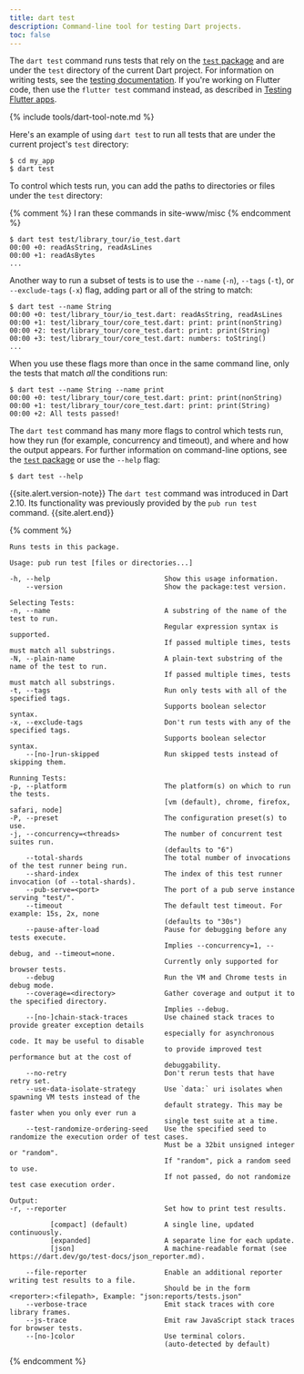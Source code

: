 ```yaml
---
title: dart test
description: Command-line tool for testing Dart projects.
toc: false
---
```


The `dart test` command runs tests that
rely on the [`test` package][] and
are under the `test` directory of the current Dart project.
For information on writing tests, see the 
[testing documentation][].
If you're working on Flutter code, then use the `flutter test` command instead,
as described in [Testing Flutter apps][].

[testing documentation]: /guides/testing
[`test` package]: {{site.pub-pkg}}/test
[Testing Flutter apps]: {{site.flutter}}/docs/testing

{% include tools/dart-tool-note.md %}

Here's an example of using `dart test` to run all tests
that are under the current project's `test` directory:

```terminal
$ cd my_app
$ dart test
```

To control which tests run, you can add the paths to
directories or files under the `test` directory:

{% comment %}
  I ran these commands in site-www/misc
{% endcomment %}

```terminal
$ dart test test/library_tour/io_test.dart
00:00 +0: readAsString, readAsLines
00:00 +1: readAsBytes
...
```

Another way to run a subset of tests is to use the `--name` (`-n`),
`--tags` (`-t`), or `--exclude-tags` (`-x`) flag,
adding part or all of the string to match:

```terminal
$ dart test --name String
00:00 +0: test/library_tour/io_test.dart: readAsString, readAsLines
00:00 +1: test/library_tour/core_test.dart: print: print(nonString)
00:00 +2: test/library_tour/core_test.dart: print: print(String)
00:00 +3: test/library_tour/core_test.dart: numbers: toString()
...
```

When you use these flags more than once in the same command line,
only the tests that match _all_ the conditions run:

```terminal
$ dart test --name String --name print
00:00 +0: test/library_tour/core_test.dart: print: print(nonString)
00:00 +1: test/library_tour/core_test.dart: print: print(String)
00:00 +2: All tests passed!
```

The `dart test` command has many more flags to control
which tests run,
how they run (for example, concurrency and timeout), and
where and how the output appears.
For further information on command-line options,
see the [`test` package] or
use the `--help` flag:

```terminal
$ dart test --help
```

{{site.alert.version-note}}
  The `dart test` command was introduced in Dart 2.10.
  Its functionality was previously provided by
  the `pub run test` command.
{{site.alert.end}}

{% comment %}
```
Runs tests in this package.

Usage: pub run test [files or directories...]

-h, --help                            Show this usage information.
    --version                         Show the package:test version.

Selecting Tests:
-n, --name                            A substring of the name of the test to run.
                                      Regular expression syntax is supported.
                                      If passed multiple times, tests must match all substrings.
-N, --plain-name                      A plain-text substring of the name of the test to run.
                                      If passed multiple times, tests must match all substrings.
-t, --tags                            Run only tests with all of the specified tags.
                                      Supports boolean selector syntax.
-x, --exclude-tags                    Don't run tests with any of the specified tags.
                                      Supports boolean selector syntax.
    --[no-]run-skipped                Run skipped tests instead of skipping them.

Running Tests:
-p, --platform                        The platform(s) on which to run the tests.
                                      [vm (default), chrome, firefox, safari, node]
-P, --preset                          The configuration preset(s) to use.
-j, --concurrency=<threads>           The number of concurrent test suites run.
                                      (defaults to "6")
    --total-shards                    The total number of invocations of the test runner being run.
    --shard-index                     The index of this test runner invocation (of --total-shards).
    --pub-serve=<port>                The port of a pub serve instance serving "test/".
    --timeout                         The default test timeout. For example: 15s, 2x, none
                                      (defaults to "30s")
    --pause-after-load                Pause for debugging before any tests execute.
                                      Implies --concurrency=1, --debug, and --timeout=none.
                                      Currently only supported for browser tests.
    --debug                           Run the VM and Chrome tests in debug mode.
    --coverage=<directory>            Gather coverage and output it to the specified directory.
                                      Implies --debug.
    --[no-]chain-stack-traces         Use chained stack traces to provide greater exception details
                                      especially for asynchronous code. It may be useful to disable
                                      to provide improved test performance but at the cost of
                                      debuggability.
    --no-retry                        Don't rerun tests that have retry set.
    --use-data-isolate-strategy       Use `data:` uri isolates when spawning VM tests instead of the
                                      default strategy. This may be faster when you only ever run a
                                      single test suite at a time.
    --test-randomize-ordering-seed    Use the specified seed to randomize the execution order of test cases.
                                      Must be a 32bit unsigned integer or "random".
                                      If "random", pick a random seed to use.
                                      If not passed, do not randomize test case execution order.

Output:
-r, --reporter                        Set how to print test results.

          [compact] (default)         A single line, updated continuously.
          [expanded]                  A separate line for each update.
          [json]                      A machine-readable format (see https://dart.dev/go/test-docs/json_reporter.md).

    --file-reporter                   Enable an additional reporter writing test results to a file.
                                      Should be in the form <reporter>:<filepath>, Example: "json:reports/tests.json"
    --verbose-trace                   Emit stack traces with core library frames.
    --js-trace                        Emit raw JavaScript stack traces for browser tests.
    --[no-]color                      Use terminal colors.
                                      (auto-detected by default)
```
{% endcomment %}
